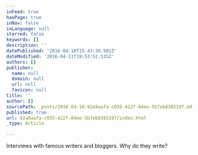 ```yaml
---
inFeed: true
hasPage: true
inNav: false
inLanguage: null
starred: false
keywords: []
description: ''
datePublished: '2016-04-18T15:43:38.981Z'
dateModified: '2016-04-11T19:53:52.535Z'
authors: []
publisher:
  name: null
  domain: null
  url: null
  favicon: null
title: ''
author: []
sourcePath: _posts/2016-04-18-92a9aafa-c035-422f-84ee-5b7eb8385197.md
published: true
url: 92a9aafa-c035-422f-84ee-5b7eb8385197/index.html
_type: Article

---
```

Interviews with famous writers and bloggers. Why do they write?